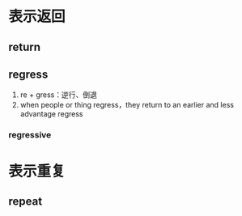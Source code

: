 # 表示返回
## return

## regress
1. re + gress：逆行、倒退
2. when people or thing regress，they return to an earlier and less advantage regress

### regressive

# 表示重复
## repeat